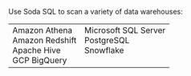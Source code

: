 Use Soda SQL to scan a variety of data warehouses:<br />
<table>
  <tr>
    <td>Amazon Athena<br /> Amazon Redshift<br /> Apache Hive<br /> GCP BigQuery<br /></td>
    <td>Microsoft SQL Server <br /> PostgreSQL<br /> Snowflake<br /><br /></td>
  </tr>
</table>